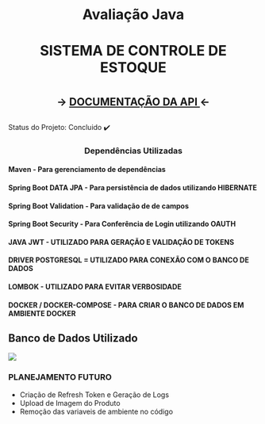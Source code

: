 # <h1 align="center" > Avaliação Java <h1> 
## <h1 align="center"> SISTEMA DE CONTROLE DE ESTOQUE <h1> 
  ## <h2 align="center"> </h2>

### <h2 align="center" >-> <a href="https://documenter.getpostman.com/view/16976088/UV5dfFES" target="_tab"> DOCUMENTAÇÃO DA API </a> <-  <h2>

Status do Projeto: Concluido :heavy_check_mark:  
  
  #### <h3 align="center"> Dependências Utilizadas </h3>
   
#### Maven - Para gerenciamento de dependências  
#### Spring Boot DATA JPA - Para persistência de dados utilizando HIBERNATE
#### Spring Boot Validation - Para validação de de campos 
#### Spring Boot Security - Para Conferência de Login utilizando OAUTH 
#### JAVA JWT - UTILIZADO PARA GERAÇÃO E VALIDAÇÃO DE TOKENS
#### DRIVER POSTGRESQL = UTILIZADO PARA CONEXÃO COM O BANCO DE DADOS
#### LOMBOK - UTILIZADO PARA EVITAR VERBOSIDADE
#### DOCKER / DOCKER-COMPOSE - PARA CRIAR O BANCO DE DADOS EM AMBIENTE DOCKER

  <h2> Banco de Dados Utilizado </h2> <img src="https://img.shields.io/badge/PostgreSQL-316192?style=for-the-badge&logo=postgresql&logoColor=white">

 <h3 align="justify"> PLANEJAMENTO FUTURO </h3>

- Criação de Refresh Token e Geração de Logs
- Upload de Imagem do Produto
- Remoção das variaveis de ambiente no código



